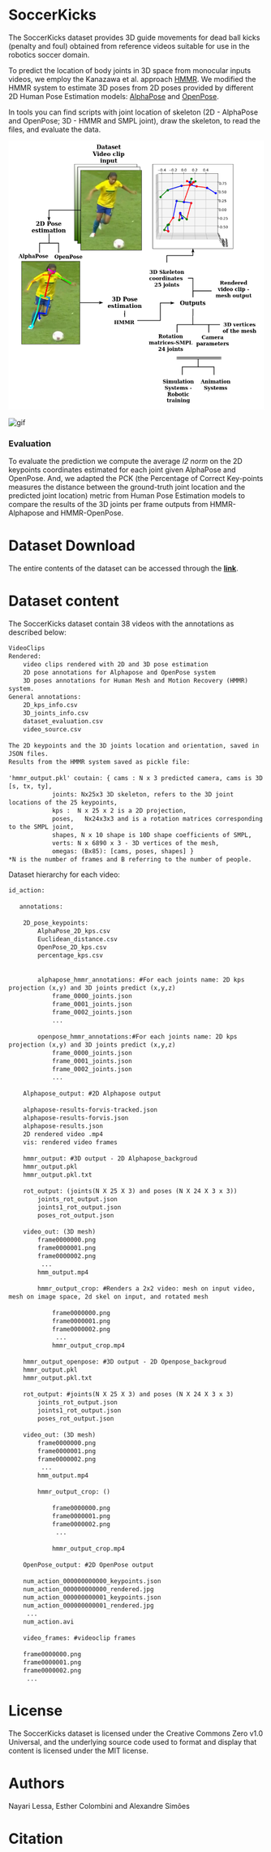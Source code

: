 # SoccerKicks

The SoccerKicks dataset provides 3D guide movements for dead ball kicks (penalty and foul) obtained from reference videos suitable for use in the robotics soccer domain.

To predict the location of body joints in 3D space from monocular inputs videos, we employ the Kanazawa et al. approach [HMMR](https://github.com/nayariml/human_dynamics). We modified the HMMR system to estimate 3D poses from 2D poses provided by different 2D Human Pose Estimation models: [AlphaPose](https://github.com/MVIG-SJTU/AlphaPose) and [OpenPose](https://github.com/CMU-Perceptual-Computing-Lab/openpose).

In tools you can find scripts with joint location of skeleton (2D - AlphaPose and OpenPose; 3D - HMMR and SMPL joint), draw the skeleton, to read the files, and evaluate the data.

![Schematic_overview](/overview/Diagram.png)

![gif](/overview/gif_over.gif)

### Evaluation

To evaluate the prediction we compute the average *l2 norm* on the 2D keypoints coordinates estimated for each joint given AlphaPose and OpenPose. And, we adapted the PCK (the Percentage of Correct Key-points measures the distance between the ground-truth joint location and the predicted joint location) metric from Human Pose Estimation models to compare the results of the 3D joints per frame outputs from HMMR-Alphapose and HMMR-OpenPose.

# Dataset Download

The entire contents of the dataset can be accessed through the **[link](https://drive.google.com/drive/folders/1RS93v-QE8jQ-6NFTGu4gwx_-5xYsWona?usp=sharing)**.

# Dataset content

The SoccerKicks dataset contain 38 videos with the annotations as described below:

    VideoClips 
    Rendered:
	    video clips rendered with 2D and 3D pose estimation
	    2D pose annotations for Alphapose and OpenPose system
	    3D poses annotations for Human Mesh and Motion Recovery (HMMR) system. 
    General annotations: 
    	2D_kps_info.csv
    	3D_joints_info.csv
    	dataset_evaluation.csv
    	video_source.csv          
    
    The 2D keypoints and the 3D joints location and orientation, saved in JSON files.
    Results from the HMMR system saved as pickle file:    
    
    'hmmr_output.pkl' coutain: { cams : N x 3 predicted camera, cams is 3D [s, tx, ty],
			    joints: Nx25x3 3D skeleton, refers to the 3D joint locations of the 25 keypoints,
			    kps :  N x 25 x 2 is a 2D projection, 
			    poses,   Nx24x3x3 and is a rotation matrices corresponding to the SMPL joint,
			    shapes, N x 10 shape is 10D shape coefficients of SMPL,
			    verts: N x 6890 x 3 - 3D vertices of the mesh,
			    omegas: (Bx85): [cams, poses, shapes] }
	*N is the number of frames and B referring to the number of people.

Dataset hierarchy for each video:			    
	
	id_action: 

	   annotations:
	   
	   	2D_pose_keypoints:
	   		AlphaPose_2D_kps.csv
	   		Euclidean_distance.csv
	   		OpenPose_2D_kps.csv
	   		percentage_kps.csv
	   	
	    	
	    	alphapose_hmmr_annotations: #For each joints name: 2D kps projection (x,y) and 3D joints predict (x,y,z)
	    		frame_0000_joints.json
	    		frame_0001_joints.json
	    		frame_0002_joints.json
	    		...

	    	openpose_hmmr_annotations:#For each joints name: 2D kps projection (x,y) and 3D joints predict (x,y,z)
	    		frame_0000_joints.json
	    		frame_0001_joints.json
	    		frame_0002_joints.json
	    		...

	    Alphapose_output: #2D Alphapose output

		alphapose-results-forvis-tracked.json
		alphapose-results-forvis.json
		alphapose-results.json
		2D rendered video .mp4
		vis: rendered video frames

	    hmmr_output: #3D output - 2D Alphapose_backgroud
		hmmr_output.pkl
		hmmr_output.pkl.txt

		rot_output: (joints(N X 25 X 3) and poses (N X 24 X 3 x 3))
		    joints_rot_output.json
		    joints1_rot_output.json
		    poses_rot_output.json
		    
		video_out: (3D mesh)
		    frame0000000.png
		    frame0000001.png
		    frame0000002.png
		     ...
		    hmm_output.mp4

		    hmmr_output_crop: #Renders a 2x2 video: mesh on input video, mesh on image space, 2d skel on input, and rotated mesh

		        frame0000000.png
		        frame0000001.png
		        frame0000002.png
		         ...
		        hmmr_output_crop.mp4

	    hmmr_output_openpose: #3D output - 2D Openpose_backgroud
		hmmr_output.pkl
		hmmr_output.pkl.txt

		rot_output: #joints(N X 25 X 3) and poses (N X 24 X 3 x 3)
		    joints_rot_output.json
		    joints1_rot_output.json
		    poses_rot_output.json

		video_out: (3D mesh)
		    frame0000000.png
		    frame0000001.png
		    frame0000002.png
		     ...
		    hmm_output.mp4

		    hmmr_output_crop: ()

		        frame0000000.png
		        frame0000001.png
		        frame0000002.png
		         ...

		        hmmr_output_crop.mp4

	    OpenPose_output: #2D OpenPose output

		num_action_000000000000_keypoints.json
		num_action_000000000000_rendered.jpg
		num_action_000000000001_keypoints.json
		num_action_000000000001_rendered.jpg
		 ...
		num_action.avi

	    video_frames: #videoclip frames

		frame0000000.png
		frame0000001.png
		frame0000002.png
		 ...

# License

The SoccerKicks dataset is licensed under the Creative Commons Zero v1.0 Universal, and the underlying source code used to format and display that content is licensed under the MIT license.

# Authors

Nayari Lessa, Esther Colombini and Alexandre Simões

# Citation
